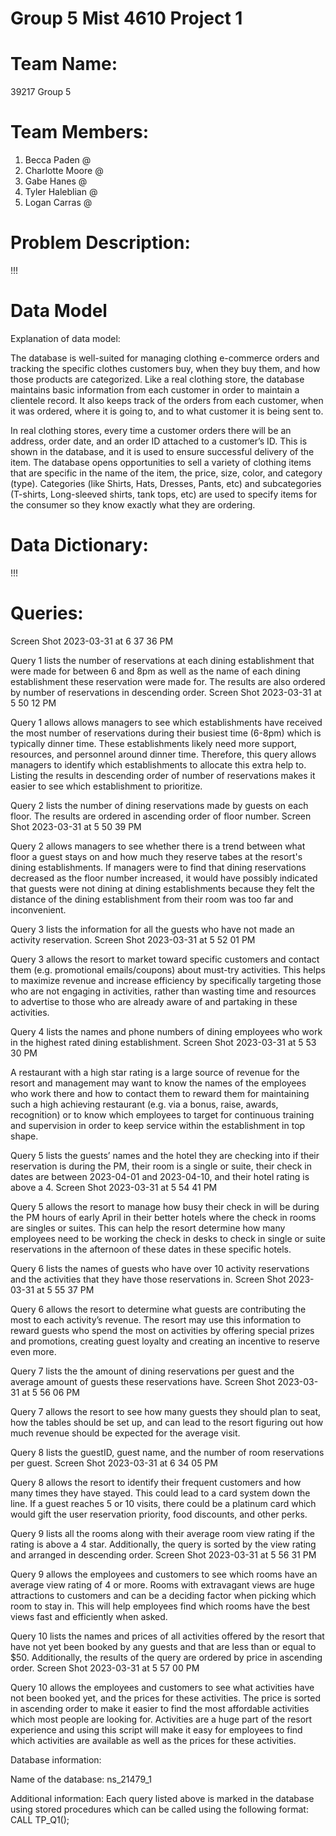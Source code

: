 # Group 5 Mist 4610 Project 1

# Team Name:

39217 Group 5

# Team Members:

1. Becca Paden @
2. Charlotte Moore @
3. Gabe Hanes @
4. Tyler Haleblian @
5. Logan Carras @

# Problem Description:

!!!

# Data Model

Explanation of data model:

The database is well-suited for managing clothing e-commerce orders and tracking the specific clothes customers buy, when they buy them, and how those products are categorized. Like a real clothing store, the database maintains basic information from each customer in order to maintain a clientele record. It also keeps track of the orders from each customer, when it was ordered, where it is going to, and to what customer it is being sent to. 

In real clothing stores, every time a customer orders there will be an address, order date, and an order ID attached to a customer’s ID. This is shown in the database, and it is used to ensure successful delivery of the item. The database opens opportunities to sell a variety of clothing items that are specific in the name of the item, the price, size, color, and category (type). Categories (like Shirts, Hats, Dresses, Pants, etc) and subcategories (T-shirts, Long-sleeved shirts, tank tops, etc) are used to specify items for the consumer so they know exactly what they are ordering.


# Data Dictionary:

!!!

# Queries:

Screen Shot 2023-03-31 at 6 37 36 PM

Query 1 lists the number of reservations at each dining establishment that were made for between 6 and 8pm as well as the name of each dining establishment these reservation were made for. The results are also ordered by number of reservations in descending order.
Screen Shot 2023-03-31 at 5 50 12 PM

Query 1 allows allows managers to see which establishments have received the most number of reservations during their busiest time (6-8pm) which is typically dinner time. These establishments likely need more support, resources, and personnel around dinner time. Therefore, this query allows managers to identify which establishments to allocate this extra help to. Listing the results in descending order of number of reservations makes it easier to see which establishment to prioritize.

Query 2 lists the number of dining reservations made by guests on each floor. The results are ordered in ascending order of floor number.
Screen Shot 2023-03-31 at 5 50 39 PM

Query 2 allows managers to see whether there is a trend between what floor a guest stays on and how much they reserve tabes at the resort's dining establishments. If managers were to find that dining reservations decreased as the floor number increased, it would have possibly indicated that guests were not dining at dining establishments because they felt the distance of the dining establishment from their room was too far and inconvenient.

Query 3 lists the information for all the guests who have not made an activity reservation.
Screen Shot 2023-03-31 at 5 52 01 PM

Query 3 allows the resort to market toward specific customers and contact them (e.g. promotional emails/coupons) about must-try activities. This helps to maximize revenue and increase efficiency by specifically targeting those who are not engaging in activities, rather than wasting time and resources to advertise to those who are already aware of and partaking in these activities.

Query 4 lists the names and phone numbers of dining employees who work in the highest rated dining establishment.
Screen Shot 2023-03-31 at 5 53 30 PM

A restaurant with a high star rating is a large source of revenue for the resort and management may want to know the names of the employees who work there and how to contact them to reward them for maintaining such a high achieving restaurant (e.g. via a bonus, raise, awards, recognition) or to know which employees to target for continuous training and supervision in order to keep service within the establishment in top shape.

Query 5 lists the guests’ names and the hotel they are checking into if their reservation is during the PM, their room is a single or suite, their check in dates are between 2023-04-01 and 2023-04-10, and their hotel rating is above a 4.
Screen Shot 2023-03-31 at 5 54 41 PM

Query 5 allows the resort to manage how busy their check in will be during the PM hours of early April in their better hotels where the check in rooms are singles or suites. This can help the resort determine how many employees need to be working the check in desks to check in single or suite reservations in the afternoon of these dates in these specific hotels.

Query 6 lists the names of guests who have over 10 activity reservations and the activities that they have those reservations in.
Screen Shot 2023-03-31 at 5 55 37 PM

Query 6 allows the resort to determine what guests are contributing the most to each activity’s revenue. The resort may use this information to reward guests who spend the most on activities by offering special prizes and promotions, creating guest loyalty and creating an incentive to reserve even more.

Query 7 lists the the amount of dining reservations per guest and the average amount of guests these reservations have.
Screen Shot 2023-03-31 at 5 56 06 PM

Query 7 allows the resort to see how many guests they should plan to seat, how the tables should be set up, and can lead to the resort figuring out how much revenue should be expected for the average visit.

Query 8 lists the guestID, guest name, and the number of room reservations per guest.
Screen Shot 2023-03-31 at 6 34 05 PM

Query 8 allows the resort to identify their frequent customers and how many times they have stayed. This could lead to a card system down the line. If a guest reaches 5 or 10 visits, there could be a platinum card which would gift the user reservation priority, food discounts, and other perks.

Query 9 lists all the rooms along with their average room view rating if the rating is above a 4 star. Additionally, the query is sorted by the view rating and arranged in descending order.
Screen Shot 2023-03-31 at 5 56 31 PM

Query 9 allows the employees and customers to see which rooms have an average view rating of 4 or more. Rooms with extravagant views are huge attractions to customers and can be a deciding factor when picking which room to stay in. This will help employees find which rooms have the best views fast and efficiently when asked.

Query 10 lists the names and prices of all activities offered by the resort that have not yet been booked by any guests and that are less than or equal to $50. Additionally, the results of the query are ordered by price in ascending order.
Screen Shot 2023-03-31 at 5 57 00 PM

Query 10 allows the employees and customers to see what activities have not been booked yet, and the prices for these activities. The price is sorted in ascending order to make it easier to find the most affordable activities which most people are looking for. Activities are a huge part of the resort experience and using this script will make it easy for employees to find which activities are available as well as the prices for these activities.

Database information:

Name of the database: ns_21479_1

Additional information: Each query listed above is marked in the database using stored procedures which can be called using the following format: CALL TP_Q1();
